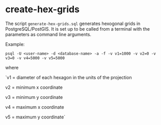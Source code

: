 # create-hex-grids

The script `generate-hex-grids.sql` generates hexogonal grids in
PostgreSQL/PostGIS. It is set up to be called from a terminal with the
parameters as command line arguments. 

Example:

`psql -U <user-name> -d <database-name> -a -f -v v1=1000 -v v2=0 -v v3=0 -v v4=5000 -v v5=5000`

where

`v1 = diameter of each hexagon in the units of the projection

v2 = minimum x coordinate

v3 = minimum y coordinate

v4 = maximum x coordinate

v5 = maximum y coordinate`
